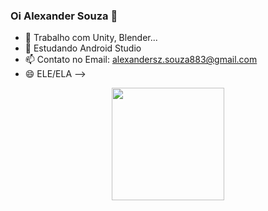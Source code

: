 ### Oi Alexander Souza 👋


- 🔭 Trabalho com Unity, Blender...
- 🌱 Estudando Android Studio
- 📫 Contato no Email: alexandersz.souza883@gmail.com
- 😄 ELE/ELA
-->

<div align="center">
  <a href="https://github.com/Alex-883">
  <img height="180em" src="https://github-readme-stats.vercel.app/api?username=Alex-883&show_icons=true&theme=dracula&include_all_commits=true&count_private=true"/>
